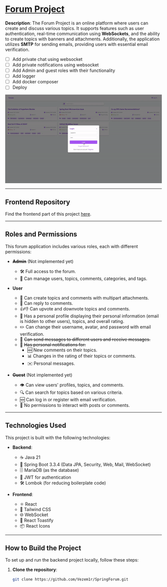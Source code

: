 # [Forum Project]()

**Description**: The Forum Project is an online platform where users can create and discuss various topics.
It supports features such as user authentication, real-time communication using **WebSockets**, and the ability to create topics with banners and attachments.
Additionally, the application utilizes **SMTP** for sending emails, providing users with essential email verification.

- [ ] Add private chat using websocket
- [ ] Add private notifications using websocket
- [ ] Add Admin and guest roles with their functionality
- [ ] Add logger
- [ ] Add docker composer
- [ ] Deploy

![Forum fast :) preview](src/main/resources/preview.gif)

---

## Frontend Repository
Find the frontend part of this project [here](https://github.com/Vezem1r/SpringForumFrontend).

---

## Roles and Permissions

This forum application includes various roles, each with different permissions:

- ~~**Admin**~~ (Not implemented yet)
  - 🛠️ Full access to the forum.
  - 👥 Can manage users, topics, comments, categories, and tags.

- **User**
  - 📝 Can create topics and comments with multipart attachments.
  - 💬 Can reply to comments.
  - 👍👎 Can upvote and downvote topics and comments.
  - 👤 Has a personal profile displaying their personal information (email is hidden to other users), topics, and overall rating.
  - ✏️ Can change their username, avatar, and password with email verification.
  - 📩 ~~Can send messages to different users and receive messages.~~
  - 🔔 ~~Has personal notifications for:~~
    - 🆕 New comments on their topics.
    - 📊 Changes in the rating of their topics or comments.
    - ✉️ Personal messages.

- ~~**Guest**~~ (Not implemented yet)
  - 👁️ Can view users' profiles, topics, and comments.
  - 🔍 Can search for topics based on various criteria.
  - 🆕 Can log in or register with email verification.
  - 🚫 No permissions to interact with posts or comments.

---

## Technologies Used

This project is built with the following technologies:

- **Backend**:
  - ☕ Java 21
  - 🚀 Spring Boot 3.3.4 (Data JPA, Security, Web, Mail, WebSocket)
  - 🗄️ MariaDB (as the database)
  - 🔑 JWT for authentication
  - 🛠️ Lombok (for reducing boilerplate code)

- **Frontend**:
  - ⚛️ React
  - 🎨 Tailwind CSS
  - 🌐 WebSocket
  - 🍞 React Toastify
  - 📦 React Icons

---

## How to Build the Project

To set up and run the backend project locally, follow these steps:

1. **Clone the repository**:
   ```bash
   git clone https://github.com/Vezem1r/SpringForum.git
